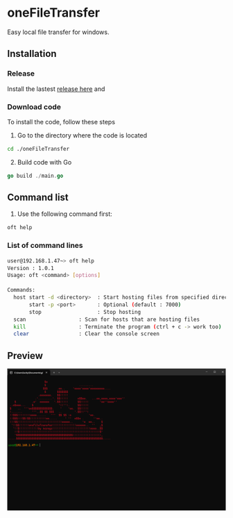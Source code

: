 # oneFileTransfer
Easy local file transfer for windows.

## Installation
### Release
Install the lastest [release here](https://github.com/kerogs/oneFileTransfer/releases/latest) and

### Download code
To install the code, follow these steps
1. Go to the directory where the code is located
```sh
cd ./oneFileTransfer
```
2. Build code with Go
```go
go build ./main.go
```


## Command list
1. Use the following command first:
```sh
oft help
```

### List of command lines
```sh
user@192.168.1.47~> oft help
Version : 1.0.1
Usage: oft <command> [options]

Commands:
  host start -d <directory>  : Start hosting files from specified directory
       start -p <port>       : Optional (default : 7000)
       stop                  : Stop hosting
  scan                 : Scan for hosts that are hosting files
  kill                 : Terminate the program (ctrl + c -> work too)
  clear                : Clear the console screen
```

## Preview
![preview](.ksinf/image.png)